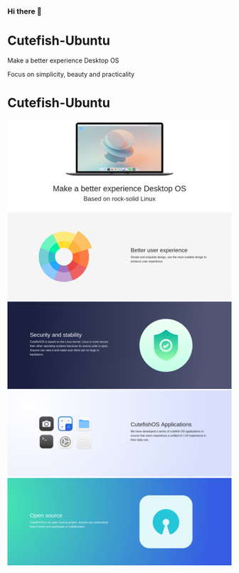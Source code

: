 ### Hi there 👋

# Cutefish-Ubuntu

 Make a better experience Desktop OS

 Focus on simplicity, beauty and practicality

# Cutefish-Ubuntu
![enter image description here](https://raw.githubusercontent.com/cutefish-ubuntu/cutefish-ubuntu/main/img/one.png)![enter image description here](https://raw.githubusercontent.com/cutefish-ubuntu/cutefish-ubuntu/main/img/two.png)![enter image description here](https://raw.githubusercontent.com/cutefish-ubuntu/cutefish-ubuntu/main/img/three.png)![enter image description here](https://raw.githubusercontent.com/cutefish-ubuntu/cutefish-ubuntu/main/img/four%281%29.png)![enter image description here](https://raw.githubusercontent.com/cutefish-ubuntu/cutefish-ubuntu/main/img/five.png)

<!--
**cutefish-ubuntu/cutefish-ubuntu** is a ✨ _special_ ✨ repository because its `README.md` (this file) appears on your GitHub profile.

Here are some ideas to get you started:

- 🔭 I’m currently working on ...
- 🌱 I’m currently learning ...
- 👯 I’m looking to collaborate on ...
- 🤔 I’m looking for help with ...
- 💬 Ask me about ...
- 📫 How to reach me: ...
- 😄 Pronouns: ...
- ⚡ Fun fact: ...
-->
